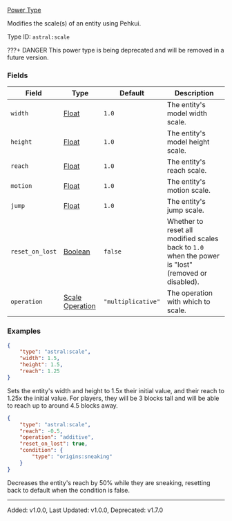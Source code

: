 [Power Type](https://origins.readthedocs.io/en/1.10.0/types/power_types/)

Modifies the scale(s) of an entity using Pehkui.

Type ID: `astral:scale`

???+ DANGER
    This power type is being deprecated and will be removed in a future version.


### Fields

| Field           | Type                                                                          | Default            | Description                                                                                        |
| --------------- | ----------------------------------------------------------------------------- | ------------------ | -------------------------------------------------------------------------------------------------- |
| `width`         | [Float](https://origins.readthedocs.io/en/1.10.0/types/data_types/float/)     | `1.0`              | The entity's model width scale.                                                                    |
| `height`        | [Float](https://origins.readthedocs.io/en/1.10.0/types/data_types/float/)     | `1.0`              | The entity's model height scale.                                                                   |
| `reach`         | [Float](https://origins.readthedocs.io/en/1.10.0/types/data_types/float/)     | `1.0`              | The entity's reach scale.                                                                          |
| `motion`        | [Float](https://origins.readthedocs.io/en/1.10.0/types/data_types/float/)     | `1.0`              | The entity's motion scale.                                                                         |
| `jump`          | [Float](https://origins.readthedocs.io/en/1.10.0/types/data_types/float/)     | `1.0`              | The entity's jump scale.                                                                           |
| `reset_on_lost` | [Boolean](https://origins.readthedocs.io/en/1.10.0/types/data_types/boolean/) | `false`            | Whether to reset all modified scales back to `1.0` when the power is "lost" (removed or disabled). |
| `operation`     | [Scale Operation](../data_types/scale_operation.md)                           | `"multiplicative"` | The operation with which to scale.                                                                 |

### Examples

```json
{
    "type": "astral:scale",
    "width": 1.5,
    "height": 1.5,
    "reach": 1.25
}
```

Sets the entity's width and height to 1.5x their initial value, and their reach to 1.25x the initial value. For players,
they will be 3 blocks tall and will be able to reach up to around 4.5 blocks away.

```json
{
    "type": "astral:scale",
    "reach": -0.5,
    "operation": "additive",
    "reset_on_lost": true,
    "condition": {
        "type": "origins:sneaking"
    }
}
```

Decreases the entity's reach by 50% while they are sneaking, resetting back to default when the condition is false.

---

Added: v1.0.0, Last Updated: v1.0.0, Deprecated: v1.7.0
